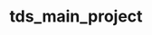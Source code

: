 ---
title: "tds_main_project"
emoji: 🚀
colorFrom: indigo
colorTo: purple
sdk: docker
app_file: Dockerfile
pinned: false
---